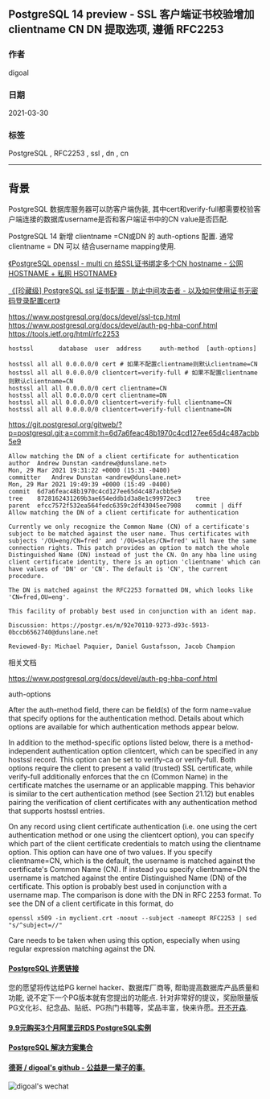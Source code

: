 ## PostgreSQL 14 preview - SSL 客户端证书校验增加clientname CN DN 提取选项, 遵循 RFC2253 
  
### 作者  
digoal  
  
### 日期  
2021-03-30   
  
### 标签  
PostgreSQL , RFC2253 , ssl , dn , cn    
  
----  
  
## 背景  
PostgreSQL 数据库服务器可以防客户端伪装, 其中cert和verify-full都需要校验客户端连接的数据库username是否和客户端证书中的CN value是否匹配.   
  
PostgreSQL 14 新增 clientname =CN或DN 的 auth-options 配置. 通常clientname = DN 可以 结合username mapping使用.   
  
[《PostgreSQL openssl - multi cn 给SSL证书绑定多个CN hostname - 公网 HOSTNAME + 私网 HSOTNAME》](../202103/20210319_02.md)    
  
[《[珍藏级] PostgreSQL ssl 证书配置 - 防止中间攻击者 - 以及如何使用证书无密码登录配置cert》](../202006/20200619_01.md)    
  
https://www.postgresql.org/docs/devel/ssl-tcp.html  
https://www.postgresql.org/docs/devel/auth-pg-hba-conf.html  
https://tools.ietf.org/html/rfc2253  
  
  
```  
hostssl       database  user  address     auth-method  [auth-options]  
  
hostssl all all 0.0.0.0/0 cert # 如果不配置clientname则默认clientname=CN  
hostssl all all 0.0.0.0/0 clientcert=verify-full # 如果不配置clientname则默认clientname=CN  
hostssl all all 0.0.0.0/0 cert clientname=CN  
hostssl all all 0.0.0.0/0 cert clientname=DN  
hostssl all all 0.0.0.0/0 clientcert=verify-full clientname=CN  
hostssl all all 0.0.0.0/0 clientcert=verify-full clientname=DN  
```  
  
https://git.postgresql.org/gitweb/?p=postgresql.git;a=commit;h=6d7a6feac48b1970c4cd127ee65d4c487acbb5e9  
  
```  
Allow matching the DN of a client certificate for authentication  
author	Andrew Dunstan <andrew@dunslane.net>	  
Mon, 29 Mar 2021 19:31:22 +0000 (15:31 -0400)  
committer	Andrew Dunstan <andrew@dunslane.net>	  
Mon, 29 Mar 2021 19:49:39 +0000 (15:49 -0400)  
commit	6d7a6feac48b1970c4cd127ee65d4c487acbb5e9  
tree	8728162431269b3ae654eddb1d3a8e1c99972ec3	tree  
parent	efcc7572f532ea564fedc6359c2df43045ee7908	commit | diff  
Allow matching the DN of a client certificate for authentication  
  
Currently we only recognize the Common Name (CN) of a certificate's  
subject to be matched against the user name. Thus certificates with  
subjects '/OU=eng/CN=fred' and '/OU=sales/CN=fred' will have the same  
connection rights. This patch provides an option to match the whole  
Distinguished Name (DN) instead of just the CN. On any hba line using  
client certificate identity, there is an option 'clientname' which can  
have values of 'DN' or 'CN'. The default is 'CN', the current procedure.  
  
The DN is matched against the RFC2253 formatted DN, which looks like  
'CN=fred,OU=eng'.  
  
This facility of probably best used in conjunction with an ident map.  
  
Discussion: https://postgr.es/m/92e70110-9273-d93c-5913-0bccb6562740@dunslane.net  
  
Reviewed-By: Michael Paquier, Daniel Gustafsson, Jacob Champion  
```  
  
相关文档  
  
https://www.postgresql.org/docs/devel/auth-pg-hba-conf.html  
  
auth-options  
  
After the auth-method field, there can be field(s) of the form name=value that specify options for the authentication method. Details about which options are available for which authentication methods appear below.  
  
In addition to the method-specific options listed below, there is a method-independent authentication option clientcert, which can be specified in any hostssl record. This option can be set to verify-ca or verify-full. Both options require the client to present a valid (trusted) SSL certificate, while verify-full additionally enforces that the cn (Common Name) in the certificate matches the username or an applicable mapping. This behavior is similar to the cert authentication method (see Section 21.12) but enables pairing the verification of client certificates with any authentication method that supports hostssl entries.  
  
On any record using client certificate authentication (i.e. one using the cert authentication method or one using the clientcert option), you can specify which part of the client certificate credentials to match using the clientname option. This option can have one of two values. If you specify clientname=CN, which is the default, the username is matched against the certificate's Common Name (CN). If instead you specify clientname=DN the username is matched against the entire Distinguished Name (DN) of the certificate. This option is probably best used in conjunction with a username map. The comparison is done with the DN in RFC 2253 format. To see the DN of a client certificate in this format, do  
  
```  
openssl x509 -in myclient.crt -noout --subject -nameopt RFC2253 | sed "s/^subject=//"  
```  
  
Care needs to be taken when using this option, especially when using regular expression matching against the DN.  
  
  
#### [PostgreSQL 许愿链接](https://github.com/digoal/blog/issues/76 "269ac3d1c492e938c0191101c7238216")
您的愿望将传达给PG kernel hacker、数据库厂商等, 帮助提高数据库产品质量和功能, 说不定下一个PG版本就有您提出的功能点. 针对非常好的提议，奖励限量版PG文化衫、纪念品、贴纸、PG热门书籍等，奖品丰富，快来许愿。[开不开森](https://github.com/digoal/blog/issues/76 "269ac3d1c492e938c0191101c7238216").  
  
  
#### [9.9元购买3个月阿里云RDS PostgreSQL实例](https://www.aliyun.com/database/postgresqlactivity "57258f76c37864c6e6d23383d05714ea")
  
  
#### [PostgreSQL 解决方案集合](https://yq.aliyun.com/topic/118 "40cff096e9ed7122c512b35d8561d9c8")
  
  
#### [德哥 / digoal's github - 公益是一辈子的事.](https://github.com/digoal/blog/blob/master/README.md "22709685feb7cab07d30f30387f0a9ae")
  
  
![digoal's wechat](../pic/digoal_weixin.jpg "f7ad92eeba24523fd47a6e1a0e691b59")
  
